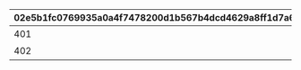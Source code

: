 |02e5b1fc0769935a0a4f7478200d1b567b4dcd4629a8ff1d7a63f7093e06c9f0|d06d46d664018f95e260518b34a9354894d1165b7cad6cb93a08b1a674d5ba6b|0dc55e293c9c718ab2c1cc6700cdd141d3462135d4ffcef45fa241c26f33b131|5753b17b896fade376f46077fa2632f6480b2fdf6e4cb20db83d180dd14b4cc7|97dc5099164f7ced8ae911acbed5679a14ed244867e8655a9c4ca2a4fe1a1e89|5a94679bbba718fc20b6607871f27e00baba0b461d12bf150a97d34fa392b624|265c0356a3eb9f94885865303e82c6023975ee1c65c74de879d0ed85ffeabc35|556472772b8d9e3e4a1273b980ad8b115b34710ce138200d87244ae31f30bdd5|4fc8b02d81967d6b9e9573d84024597568cdb5e6a1ceb1f009f1d0f0777cc227|fbd9e8ad9f8c4c0fc9b55590a0539fc0b4b841fda4ce66e41180f3cf2296a0d4|ed041818b05660e6f794b5ee2abcabd29cea90c1e68a89072f160ad2fa4c0e29|fb012819814659f580ba7c1725128354a1bcfee0df6744e2719ea23b35d5eb3a|46fca77f773bd64c45617dfffe8af32de8427b062fd7ae9e246957502cdc23d0|c6f8f8b6a8c0269eeeceb20047fba97b61ba21ae6a4aaba4780b124fd9233cae|9300d9bfd9c25dae88d779d23cefdb6bc51134e843d11fc8384f1df93709afa9|d35eb068d73d4da407f85664fd2a47745c5ac6a6544dc169f13a6ca88d04a9ca|ded37439d766003f82c24465cc61982a44028db3f4aca8a88bf4199b8e79fda3|6d11aa9b305cc5bc89dc94a22ded4a460f11eb91684b4b5a63c970e387a4b072|0172380bcfbbb54615cb98e90d101699495df9d96e299e94024c70f71350022e|fd60195457a4ee99dcb13fe5d463c61f424713c5f2dc480bf4adbdaa501c87a9|ac955ba4df0e9ead2e018aa65201bc92270c2ef05964ab2870e4c9f65404320d|c07a6702d9e4c2a5c6fa8c1c0265b412e7b8d1cd3ba3eebe8afc41af22228068|
| --- | --- | --- | --- | --- | --- | --- | --- | --- | --- | --- | --- | --- | --- | --- | --- | --- | --- | --- | --- | --- | --- |
|401|100|9019|1|11001348|1|0|102011|4|2025/01/31 12:00:00|0|8|102011|6115|10201|0|妖狐カムラヲ・始原を1体倒そう（SCENARIO限定）|2|91002|601|1|15|
|402|100|9028|1|11001349|1|0|102012|4|2025/02/06 12:00:00|0|8|102012|6115|10201|0|アルファ・レガリアスを1体倒そう（SCENARIO限定）|2|91002|601|1|15|